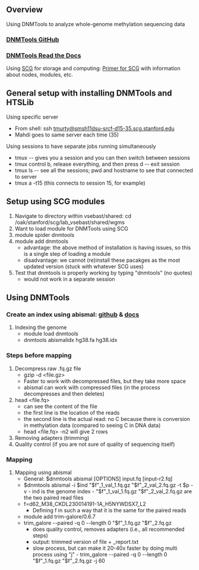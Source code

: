 
## Overview
Using DNMTools to analyze whole-genome methylation sequencing data

### [DNMTools GitHub](https://github.com/smithlabcode/dnmtools)
### [DNMTools Read the Docs](https://dnmtools.readthedocs.io/en/latest/)

Using [SCG](https://ondemand.scg.stanford.edu/) for storage and computing:
[Primer for SCG](https://github.com/nicolerg/resources/blob/master/scg_primer.md) with information about nodes, modules, etc.

## General setup with installing DNMTools and HTSLib

Using specific server
- From shell: ssh tmurty@smsh11dsu-srcf-d15-35.scg.stanford.edu
- Mahdi goes to same server each time (35)

Using sessions to have separate jobs running simultaneously
- tmux -- gives you a session and you can then switch between sessions
- tmux control b, release everything, and then press d -- exit session
- tmux ls -- see all the sessions; pwd and hostname to see that connected to server
- tmux a -t15 (this connects to session 15, for example)

## Setup using SCG modules
1. Navigate to directory within vsebast/shared: cd /oak/stanford/scg/lab_vsebast/shared/wgms
2. Want to load module for DNMTools using SCG
3. module spider dnmtools
4. module add dnmtools
   - advantage: the above method of installation is having issues, so this is a single step of loading a module
   - disadvantage: we cannot (re)install these pacakges as the most updated version (stuck with whatever SCG uses)
5. Test that dnmtools is properly working by typing "dnmtools" (no quotes)
   - would not work in a separate session
  
## Using DNMTools
### Create an index using abismal: [github](https://github.com/smithlabcode/abismal/releases) & [docs](https://dnmtools.readthedocs.io/en/latest/abismal/)
1. Indexing the genome
   - module load dnmtools
   - dnmtools abismalidx hg38.fa hg38.idx

  
### Steps before mapping
1. Decompress raw .fq.gz file
   - gzip -d <file.gz>
   - Faster to work with decompressed files, but they take more space
   - abismal can work with compressed files (in the process decompresses and then deletes)
2. head <file.fq>
   - can see the content of the file
   - the first line is the location of the reads
   - the second line is the actual read: no C because there is conversion in methylation data (compared to seeing C in DNA data)
   - head <file.fq> -n2 will give 2 rows
3. Removing adapters (trimming)
5. Quality control (if you are not sure of quality of sequencing itself)


### Mapping
1. Mapping using abismal
   - General: $dnmtools abismal [OPTIONS] input.fq [input-r2.fq]
   - $dnmtools abismal -i $ind "$f"_1_val_1.fq.gz "$f"_2_val_2.fq.gz -t $p -v
            - ind is the genome index
            - "$f"_1_val_1.fq.gz "$f"_2_val_2.fq.gz are the two paired read files
   - f=d62_M38_CKDL230014191-1A_H5NYWDSX7_L2
      - Defining f in such a way that it is the same for the paired reads 
   - module add trim-galore/0.6.7
   - trim_galore --paired -q 0 --length 0 "$f"_1.fq.gz  "$f"_2.fq.gz
      - does quality control, removes adapters (i.e., all recommended steps)
      - output: trimmed version of file + _report.txt
      - slow process, but can make it 20-40x faster by doing multi process using "j"
            - trim_galore --paired -q 0 --length 0 "$f"_1.fq.gz  "$f"_2.fq.gz -j 60
